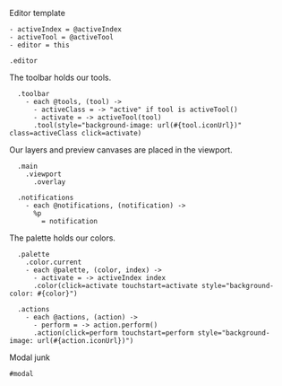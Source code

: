 Editor template

    - activeIndex = @activeIndex
    - activeTool = @activeTool
    - editor = this

    .editor

The toolbar holds our tools.

      .toolbar
        - each @tools, (tool) ->
          - activeClass = -> "active" if tool is activeTool()
          - activate = -> activeTool(tool)
          .tool(style="background-image: url(#{tool.iconUrl})" class=activeClass click=activate)

Our layers and preview canvases are placed in the viewport.

      .main
        .viewport
          .overlay

      .notifications
        - each @notifications, (notification) ->
          %p
            = notification

The palette holds our colors.

      .palette
        .color.current
        - each @palette, (color, index) ->
          - activate = -> activeIndex index
          .color(click=activate touchstart=activate style="background-color: #{color}")

      .actions
        - each @actions, (action) ->
          - perform = -> action.perform()
          .action(click=perform touchstart=perform style="background-image: url(#{action.iconUrl})")

Modal junk

    #modal
